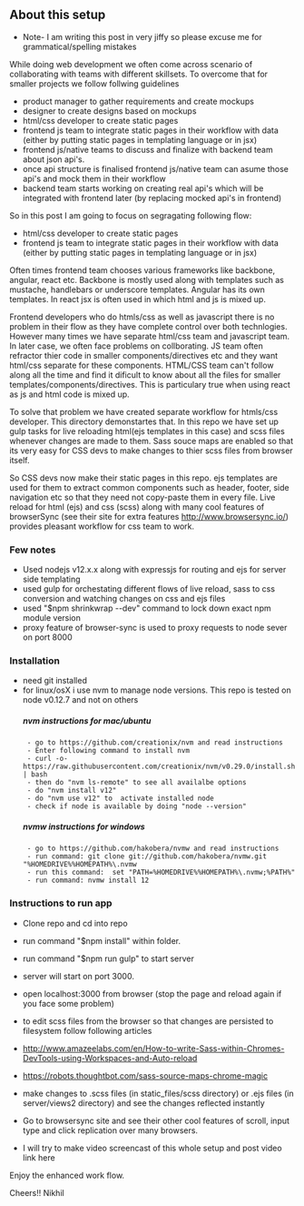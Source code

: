
##  About this setup
- Note- I am writing this post in very jiffy so please excuse me for grammatical/spelling mistakes

While doing web development we often come across scenario of collaborating with teams with different skillsets. To overcome that for smaller projects we follow follwing guidelines

- product manager to gather requirements and create mockups
- designer to create designs based on mockups
- html/css developer to create static pages
- frontend js team to integrate static pages in their workflow with data (either by putting static pages in templating language or in jsx)
- frontend js/native teams to discuss and finalize with backend team about json api's.
- once api structure is finalised frontend js/native team can asume those api's and mock them in their workflow
- backend team starts working on creating real api's which will be integrated with frontend later (by replacing mocked api's in frontend)

So in this post I am going to focus on segragating following flow:
 - html/css developer to create static pages
- frontend js team to integrate static pages in their workflow with data (either by putting static pages in templating language or in jsx)

Often times frontend team chooses various frameworks like backbone, angular, react etc.
Backbone is mostly used along with templates such as mustache, handlebars or underscore templates.
Angular has its own templates. In react jsx is often used in which html and js is mixed up.

Frontend developers who do htmls/css as well as javascript there is no problem in their flow as they have complete control over both technlogies. However many times we have separate html/css team and javascript team. In later case, we often face problems on collborating. JS team often refractor thier code in smaller components/directives etc and they want html/css separate for these components. HTML/CSS team can't follow along all the time and find it dificult to know about all the files for smaller templates/components/directives. This is particulary true when using react as js and html code is mixed up.

To solve that problem we have created separate workflow for htmls/css developer. This directory demonstartes that.
In this repo we have set up gulp tasks for live reloading html(ejs templates in this case) and scss files whenever changes are made to them. Sass souce maps are enabled so that its very easy for CSS devs to make changes to thier scss files from browser itself.

So CSS devs now make their static pages in this repo. ejs templates are used for them to extract common components such as header, footer, side navigation etc so that they need not copy-paste them in every file. Live reload for html (ejs) and css (scss) along with many cool features of browserSync (see their site for extra features http://www.browsersync.io/) provides pleasant workflow for css team to work.


###  Few notes
- Used nodejs v12.x.x along with expressjs for routing and ejs for server side templating
- used gulp for orchestating different flows of live reload, sass to css conversion and watching changes on css and ejs files
- used "$npm shrinkwrap --dev" command to lock down exact npm module version
- proxy feature of browser-sync is used to proxy requests to node sever on port 8000

### Installation
- need git installed
- for linux/osX i use nvm to manage node versions. This repo is tested on node v0.12.7 and not on others
   ##### nvm  instructions for mac/ubuntu
       - go to https://github.com/creationix/nvm and read instructions
       - Enter following command to install nvm
       - curl -o- https://raw.githubusercontent.com/creationix/nvm/v0.29.0/install.sh | bash
       - then do "nvm ls-remote" to see all availalbe options
       - do "nvm install v12"
       - do "nvm use v12" to  activate installed node
       - check if node is available by doing "node --version"

   ##### nvmw instructions for windows
       - go to https://github.com/hakobera/nvmw and read instructions
       - run command: git clone git://github.com/hakobera/nvmw.git "%HOMEDRIVE%%HOMEPATH%\.nvmw
       - run this command:  set "PATH=%HOMEDRIVE%%HOMEPATH%\.nvmw;%PATH%"
       - run command: nvmw install 12


### Instructions to run app
- Clone repo and cd into repo
- run command "$npm install" within folder.
- run command "$npm run gulp" to start server
- server will start on port 3000.
- open localhost:3000 from browser (stop the page and reload again if you face some problem)
- to edit scss files from the browser so that changes are persisted to filesystem follow following articles

- http://www.amazeelabs.com/en/How-to-write-Sass-within-Chromes-DevTools-using-Workspaces-and-Auto-reload

- https://robots.thoughtbot.com/sass-source-maps-chrome-magic

- make changes to .scss files (in static_files/scss directory) or .ejs files (in server/views2 directory) and see the changes reflected instantly
- Go to browsersync site and see their other cool features of scroll, input type and click replication over many browsers.
- I will try to make video screencast of this whole setup and post video link here

Enjoy the enhanced work flow.

Cheers!!
Nikhil
